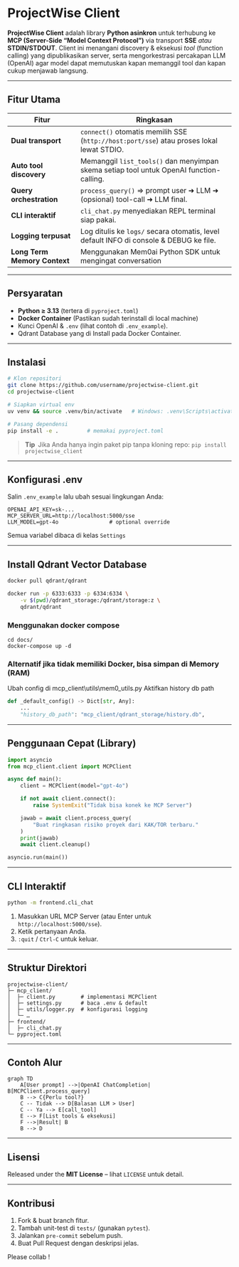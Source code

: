 # ProjectWise Client

**ProjectWise Client** adalah library **Python asinkron** untuk terhubung ke **MCP (Server-Side “Model Context Protocol”)** via transport **SSE** _atau_ **STDIN/STDOUT**.
Client ini menangani discovery & eksekusi _tool_ (function calling) yang dipublikasikan server, serta mengorkestrasi percakapan LLM (OpenAI) agar model dapat memutuskan kapan memanggil tool dan kapan cukup menjawab langsung.&#x20;

---

## Fitur Utama

| Fitur                        | Ringkasan                                                                                |
| ---------------------------- | ---------------------------------------------------------------------------------------- |
| **Dual transport**           | `connect()` otomatis memilih SSE (`http://host:port/sse`) atau proses lokal lewat STDIO. |
| **Auto tool discovery**      | Memanggil `list_tools()` dan menyimpan skema setiap tool untuk OpenAI function-calling.  |
| **Query orchestration**      | `process_query()` ⇒ prompt user ➜ LLM ➜ (opsional) tool-call ➜ LLM final.                |
| **CLI interaktif**           | `cli_chat.py` menyediakan REPL terminal siap pakai.                                      |
| **Logging terpusat**         | Log ditulis ke `logs/` secara otomatis, level default INFO di console & DEBUG ke file.   |
| **Long Term Memory Context** | Menggunakan Mem0ai Python SDK untuk mengingat conversation                               |

---

## Persyaratan

- **Python ≥ 3.13** (tertera di `pyproject.toml`)&#x20;
- **Docker Container** (Pastikan sudah terinstall di local machine)
- Kunci OpenAI & `.env` (lihat contoh di `.env_example`).
- Qdrant Database yang di Install pada Docker Container.

---

## Instalasi

```bash
# Klon repositori
git clone https://github.com/username/projectwise-client.git
cd projectwise-client

# Siapkan virtual env
uv venv && source .venv/bin/activate   # Windows: .venv\Scripts\activate

# Pasang dependensi
pip install -e .         # memakai pyproject.toml
```

> **Tip** Jika Anda hanya ingin paket pip tanpa kloning repo:
> `pip install projectwise_client`

---

## Konfigurasi .env

Salin `.env_example` lalu ubah sesuai lingkungan Anda:

```dotenv
OPENAI_API_KEY=sk-...
MCP_SERVER_URL=http://localhost:5000/sse
LLM_MODEL=gpt-4o                # optional override
```

Semua variabel dibaca di kelas `Settings`&#x20;

---

## Install Qdrant Vector Database

```bash
docker pull qdrant/qdrant

docker run -p 6333:6333 -p 6334:6334 \
    -v $(pwd)/qdrant_storage:/qdrant/storage:z \
    qdrant/qdrant
```

### Menggunakan docker compose

```
cd docs/
docker-compose up -d
```

### Alternatif jika tidak memiliki Docker, bisa simpan di Memory (RAM)

Ubah config di mcp_client\utils\mem0_utils.py
Aktifkan history db path

```python
def _default_config() -> Dict[str, Any]:
    ...
    "history_db_path": "mcp_client/qdrant_storage/history.db",
```

---

## Penggunaan Cepat (Library)

```python
import asyncio
from mcp_client.client import MCPClient

async def main():
    client = MCPClient(model="gpt-4o")

    if not await client.connect():
        raise SystemExit("Tidak bisa konek ke MCP Server")

    jawab = await client.process_query(
        "Buat ringkasan risiko proyek dari KAK/TOR terbaru."
    )
    print(jawab)
    await client.cleanup()

asyncio.run(main())
```

---

## CLI Interaktif

```bash
python -m frontend.cli_chat
```

1. Masukkan URL MCP Server (atau Enter untuk `http://localhost:5000/sse`).
2. Ketik pertanyaan Anda.
3. `:quit` / `Ctrl-C` untuk keluar.

---

## Struktur Direktori

```
projectwise-client/
├─ mcp_client/
│  ├─ client.py        # implementasi MCPClient
│  ├─ settings.py      # baca .env & default
│  ├─ utils/logger.py  # konfigurasi logging
│  └─ …
├─ frontend/
│  ├─ cli_chat.py
└─ pyproject.toml
```

---

## Contoh Alur

```mermaid
graph TD
    A[User prompt] -->|OpenAI ChatCompletion| B[MCPClient.process_query]
    B --> C{Perlu tool?}
    C -- Tidak --> D[Balasan LLM > User]
    C -- Ya --> E[call_tool]
    E --> F[List tools & eksekusi]
    F -->|Result| B
    B --> D
```

---

## Lisensi

Released under the **MIT License** – lihat `LICENSE` untuk detail.

---

## Kontribusi

1. Fork & buat branch fitur.
2. Tambah unit-test di `tests/` (gunakan `pytest`).
3. Jalankan `pre-commit` sebelum push.
4. Buat Pull Request dengan deskripsi jelas.

Please collab !
